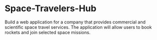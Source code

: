# Space-Travelers-Hub
Build a web application for a company that provides commercial and scientific space travel services. The application will allow users to book rockets and join selected space missions.
